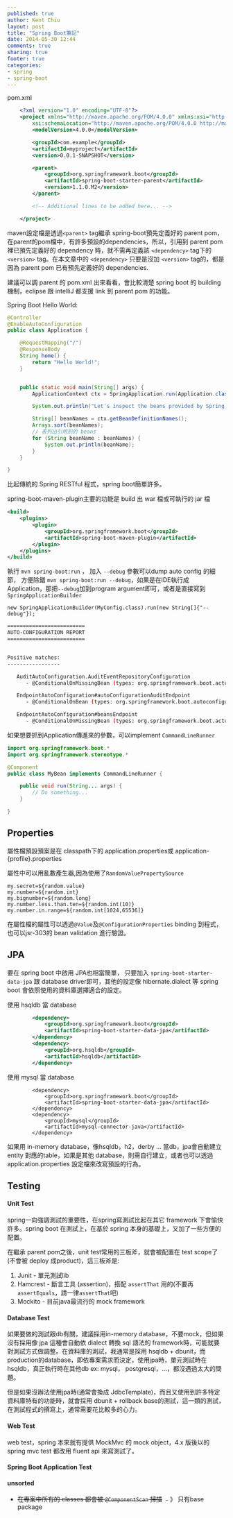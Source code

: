 ```yaml
---
published: true
author: Kent Chiu
layout: post
title: "Spring Boot筆記"
date: 2014-05-30 12:44
comments: true
sharing: true
footer: true
categories: 
- spring
- spring-boot
---
```


pom.xml

``` xml
    <?xml version="1.0" encoding="UTF-8"?>
    <project xmlns="http://maven.apache.org/POM/4.0.0" xmlns:xsi="http://www.w3.org/2001/XMLSchema-instance"
        xsi:schemaLocation="http://maven.apache.org/POM/4.0.0 http://maven.apache.org/xsd/maven-4.0.0.xsd">
        <modelVersion>4.0.0</modelVersion>

        <groupId>com.example</groupId>
        <artifactId>myproject</artifactId>
        <version>0.0.1-SNAPSHOT</version>

        <parent>
            <groupId>org.springframework.boot</groupId>
            <artifactId>spring-boot-starter-parent</artifactId>
            <version>1.1.0.M2</version>
        </parent>

        <!-- Additional lines to be added here... -->

    </project>
```

maven設定檔是透過`<parent>` tag繼承 spring-boot預先定義好的 parent pom，在parent的pom檔中，有許多預設的dependencies，所以，引用到 parent pom裡已預先定義好的 dependency 時，就不需再定義該 `<dependency>` tag下的 `<version>` tag。在本文章中的 `<dependency>`  只要是沒加 `<version>` tag的，都是因為 parent pom 已有預先定義好的 dependencies.

建議可以調 parent 的 pom.xml 出來看看，會比較清楚 spring boot 的 building 機制，eclipse 跟 intelliJ 都支援 link 到 parent pom 的功能。 

Spring Boot Hello World:

``` java
@Controller
@EnableAutoConfiguration
public class Application {

    @RequestMapping("/")
    @ResponseBody
    String home() {
        return "Hello World!";
    }


    public static void main(String[] args) {
        ApplicationContext ctx = SpringApplication.run(Application.class, args);

        System.out.println("Let's inspect the beans provided by Spring Boot:");

        String[] beanNames = ctx.getBeanDefinitionNames();
        Arrays.sort(beanNames);
        // 表列出引用到的 beans
        for (String beanName : beanNames) {
            System.out.println(beanName);
        }
    }

}
```

比起傳統的 Spring RESTful 程式，spring boot簡單許多。 

spring-boot-maven-plugin主要的功能是 build 出 war 檔或可執行的 jar 檔

``` xml
<build>
    <plugins>
        <plugin>
            <groupId>org.springframework.boot</groupId>
            <artifactId>spring-boot-maven-plugin</artifactId>
        </plugin>
    </plugins>
</build>
```



執行 `mvn spring-boot:run` ， 加入 `--debug` 參數可以dump auto config 的細節， 方便除錯 `mvn spring-boot:run --debug`，如果是在IDE執行成 Application，那把`--debug`加到program argument即可，或者是直接寫到`SpringApplicationBuilder`

`new SpringApplicationBuilder(MyConfig.class).run(new String[]{"--debug"});`

``` bash
=========================
AUTO-CONFIGURATION REPORT
=========================


Positive matches:
-----------------

   AuditAutoConfiguration.AuditEventRepositoryConfiguration
      - @ConditionalOnMissingBean (types: org.springframework.boot.actuate.audit.AuditEventRepository; SearchStrategy: all) found no beans (OnBeanCondition)

   EndpointAutoConfiguration#autoConfigurationAuditEndpoint
      - @ConditionalOnBean (types: org.springframework.boot.autoconfigure.condition.ConditionEvaluationReport; SearchStrategy: all) found the following [autoConfigurationReport] @ConditionalOnMissingBean (types: org.springframework.boot.actuate.endpoint.AutoConfigurationReportEndpoint; SearchStrategy: current) found no beans (OnBeanCondition)

   EndpointAutoConfiguration#beansEndpoint
      - @ConditionalOnMissingBean (types: org.springframework.boot.actuate.endpoint.BeansEndpoint; SearchStrategy: all) found no beans (OnBeanCondition)
```


如果想要抓到Application傳進來的參數，可以implement `CommandLineRunner`

``` java
import org.springframework.boot.*
import org.springframework.stereotype.*

@Component
public class MyBean implements CommandLineRunner {

    public void run(String... args) {
        // Do something...
    }

}
```


## Properties

屬性檔預設預案是在 classpath下的 application.properties或 application-{profile}.properties

屬性中可以用亂數產生器,因為使用了`RandomValuePropertySource`

``` properties
my.secret=${random.value}
my.number=${random.int}
my.bignumber=${random.long}
my.number.less.than.ten=${random.int(10)}
my.number.in.range=${random.int[1024,65536]}
```

在屬性檔的屬性可以透過`@Value`及`@ConfigurationProperties` binding 到程式， 也可以jsr-303的 bean validation 進行驗證。 



## JPA

要在 spring boot 中啟用 JPA也相當簡單， 只要加入 `spring-boot-starter-data-jpa` 跟 database driver即可，其他的設定像 hibernate.dialect 等 spring boot 會依照使用的資料庫選擇適合的設定。

使用 hsqldb 當 database

``` xml
        <dependency>
            <groupId>org.springframework.boot</groupId>
            <artifactId>spring-boot-starter-data-jpa</artifactId>
        </dependency>
        <dependency>
            <groupId>org.hsqldb</groupId>
            <artifactId>hsqldb</artifactId>
        </dependency>
```

使用 mysql 當 database

```
        <dependency>
            <groupId>org.springframework.boot</groupId>
            <artifactId>spring-boot-starter-data-jpa</artifactId>
        </dependency>
        <dependency>
            <groupId>mysql</groupId>
            <artifactId>mysql-connector-java</artifactId>
        </dependency>
```

如果用 in-memory database，像hsqldb，h2，derby … 當db，jpa會自動建立 entity 對應的table，如果是其他 database，則需自行建立，或者也可以透過 application.properties 設定檔來改寫預設的行為。 


## Testing

#### Unit Test

spring一向強調測試的重要性，在spring寫測試比起在其它 framework 下會愉快許多。spring boot 在測試上，在基於 spring 本身的基礎上，又加了一些方便的配置。

在繼承 parent pom之後，unit test常用的三板斧，就會被配置在 test scope了(不會被 deploy 成product)，這三板斧是:
 
1. Junit - 單元測試lib
2. Hamcrest - 斷言工具 (assertion)，搭配 `assertThat` 用的(不要再 `assertEquals`，請一律`assertThat`吧)
3. Mockito - 目前java最流行的 mock framework

#### Database Test

如果要做的測試跟db有關，建議採用in-memory database，不要mock，但如果沒有採用像 jpa 這種會自動依 dialect 轉換 sql 語法的 framework時，可能就要對測試方式做調整。在資料庫的測試，我通常是採用 hsqldb + dbunit，而production的database，即依專案需求而決定，使用jpa時，單元測試時在 hsqldb，真正執行時在其他db ex: mysql， postgresql，…，都沒遇過太大的問題。

但是如果沒辦法使用jpa時(通常會換成 JdbcTemplate)，而且又使用到許多特定資料庫特有的功能時，就會採用 dbunit + rollback base的測試，這一類的測試，在測試程式的撰寫上，通常需要花比較多的心力。

#### Web Test

web test，spring 本來就有提供 MockMvc 的 mock object，4.x 版後以的 spring mvc test 都改用 fluent api 來寫測試了。

#### Spring Boot Application Test




#### unsorted
- ~~在專案中所有的 classes 都會被 `@ComponentScan` 掃描~~ ﹣》 只有base package
